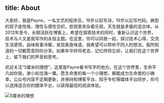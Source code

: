 title: About
---


大家好，我是Payne，一名文艺的程序员，19岁以前写诗，19岁以后写代码。典型的双子座性格，理性与感性交织，悲观里夹杂着乐观，天生就是矛盾的混合体。从2012年至今，长期活跃在博客上，希望在探索技术的同时，重新认识这个世界，技术与人文是我写作的永恒主题。在这里，你可以同我一起，探讨技术心得，交流生活感悟，品味故事冷暖，发现美食味道。我希望可以聆听不同人的想法，我所知道的一切都愿意同你分享。如果年华终将老去、记忆终将忘却，让我们在这个世界上，留下我们的声音和思考。

欢迎关注“5厘米的理想”，这里是Payne看书写字的地方。在这个世界里，生命平凡如你我，渺小如沧海一粟。愿生命里的每一个小理想，都能成为生命里的小确幸。公众号内容不定期更新，并保持和博客平台、知乎专栏等媒体平台同步，你可以选择适合你的媒体平台，以获得最佳的阅读体验。

![5厘米的理想](http://img.blog.csdn.net/20180112002547034)

​      





